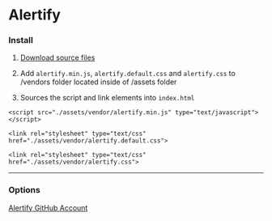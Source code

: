 # Alertify

### Install
1. [Download source files](http://fabien-d.github.io/alertify.js/)

3. Add `` alertify.min.js ``, `` alertify.default.css `` and `` alertify.css `` to /vendors folder located inside of /assets folder

4. Sources the script and link elements into ``index.html``
```
<script src="./assets/vendor/alertify.min.js" type="text/javascript"></script>
```
```
<link rel="stylesheet" type="text/css" href="./assets/vendor/alertify.default.css">
```
```
<link rel="stylesheet" type="text/css" href="./assets/vendor/alertify.css">
```

---

### Options
[Alertify GitHub Account](http://fabien-d.github.io/alertify.js/)
